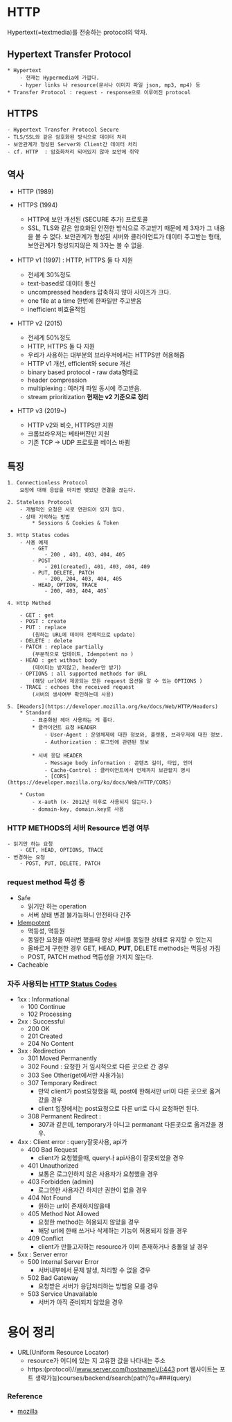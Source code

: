 # HTTP
Hypertext(=textmedia)를 전송하는 protocol의 약자.
## Hypertext Transfer Protocol 

    * Hypertext
        - 현재는 Hypermedia에 가깝다.
        - hyper links 나 resource(문서나 이미지 파일 json, mp3, mp4) 등
    * Transfer Protocol : request - response으로 이루어진 protocol

## HTTPS

    - Hypertext Transfer Protocol Secure
    - TLS/SSL와 같은 암호화된 방식으로 데이터 처리
    - 보안관계가 형성된 Server와 Client간 데이터 처리
    - cf. HTTP  : 암호화처리 되어있지 않아 보안에 취약

## 역사

- HTTP (1989)
- HTTPS (1994) 
  - HTTP에 보안 개선된 (SECURE 추가) 프로토콜
  - SSL, TLS와 같은 암호화된 안전한 방식으로 주고받기 때문에 제 3자가 그 내용을 볼 수 없다. 보안관계가 형성된 서버와 클라이언트가 데이터 주고받는 형태, 보안관계가 형성되지않은 제 3자는 볼 수 없음.

- HTTP v1 (1997) : HTTP, HTTPS 둘 다 지원
  - 전세계 30%정도
  - text-based로 데이터 통신
  - uncompressed headers 압축하지 않아 사이즈가 크다.
  - one file at a time 한번에 한파일만 주고받음
  - inefficient  비효율적임

- HTTP v2 (2015)
  - 전세계 50%정도
  - HTTP, HTTPS 둘 다 지원
  - 우리가 사용하는 대부분의 브라우저에서는 HTTPS만 허용해줌
  - HTTP v1 개선, efficient와 secure 개선
  - binary based protocol - raw data형태로
  - header compression
  - multiplexing : 여러개 파일 동시에 주고받음.
  - stream prioritization
    **현재는 v2 기준으로 정리**

- HTTP v3 (2019~)
  - HTTP v2와 비슷, HTTPS만 지원
  - 크롬브라우저는 베타버전만 지원
  - 기존 TCP -> UDP 프로토콜 베이스 바뀜

## 특징

    1. Connectionless Protocol
        요청에 대해 응답을 마치면 맺었던 연결을 끊는다.

    2. Stateless Protocol
        - 개별적인 요청은 서로 연관되어 있지 않다.
        - 상태 기억하는 방법
            * Sessions & Cookies & Token

    3. Http Status codes
        - 사용 예제
            - GET
                - 200 , 401, 403, 404, 405
            - POST
                - 201(created), 401, 403, 404, 409
            - PUT, DELETE, PATCH
                - 200, 204, 403, 404, 405
            - HEAD, OPTION, TRACE
                - 200, 403, 404, 405`

    4. Http Method

        - GET : get
        - POST : create
        - PUT : replace
            (원하는 URL에 데이터 전체적으로 update)
        - DELETE : delete
        - PATCH : replace partially
            (부분적으로 업데이트, Idempotent no )
        - HEAD : get without body
            (데이터는 받지않고, header만 받기)
        - OPTIONS : all supported methods for URL
            (해당 url에서 제공되는 모든 request 옵션을 알 수 있는 OPTIONS )
        - TRACE : echoes the received request
            (서버의 생사여부 확인하는데 사용)

    5. [Headers](https://developer.mozilla.org/ko/docs/Web/HTTP/Headers)
        * Standard
            - 표준화된 헤더 사용하는 게 좋다.
            * 클라이언트 요청 HEADER
                - User-Agent : 운영체제에 대한 정보와, 플랫폼, 브라우저에 대한 정보.
                - Authorization : 로그인에 관련된 정보

            * 서버 응답 HEADER
                - Message body information : 콘텐츠 길이, 타입, 언어
                - Cache-Control : 클라이언트에서 언제까지 보관할지 명시
                - [CORS](https://developer.mozilla.org/ko/docs/Web/HTTP/CORS)

        * Custom
            - x-auth (x- 2012년 이후로 사용되지 않는다.)
            - domain-key, domain.key로 사용

### HTTP METHODS의 서버 Resource 변경 여부

    - 읽기만 하는 요청
        - GET, HEAD, OPTIONS, TRACE
    - 변경하는 요청
        - POST, PUT, DELETE, PATCH

### request method 특성 중

- Safe
  - 읽기만 하는 operation
  - 서버 상태 변경 불가능하니 안전하다 간주
- [Idempotent](https://developer.mozilla.org/ko/docs/Glossary/Idempotent)
  - 멱등성, 멱등원
  - 동일한 요청을 여러번 했을때 항상 서버를 동일한 상태로 유지할 수 있는지
  - 올바르게 구현한 경우 GET, HEAD, **PUT**, DELETE methods는 멱등성 가짐
  - POST, PATCH method 멱등성을 가지지 않는다.
- Cacheable

### 자주 사용되는 [HTTP Status Codes](https://developer.mozilla.org/ko/docs/Web/HTTP/Status)

- 1xx : Informational
  - 100 Continue
  - 102 Processing
- 2xx : Successful
  - 200 OK
  - 201 Created
  - 204 No Content
- 3xx : Redirection
  - 301 Moved Permanently
  - 302 Found : 요청한 거 임시적으로 다른 곳으로 간 경우
  - 303 See Other(get에서만 사용가능)
  - 307 Temporary Redirect
    - 만약 client가 post요청했을 때, post에 한해서만 url이 다른 곳으로 옮겨갔을 경우
    - client 입장에서는 post요청으로 다른 url로 다시 요청하면 된다.
  - 308 Permanent Redirect :
    - 307과 같은데, temporary가 아니고 permanant 다른곳으로 옮겨갔을 경우.
- 4xx : Client error : query잘못사용, api가
  - 400 Bad Request
    - client가 요청했을때, query나 api사용이 잘못되었을 경우
  - 401 Unauthorized
    - 보통은 로그인하지 않은 사용자가 요청했을 경우
  - 403 Forbidden (admin)
    - 로그인한 사용자긴 하지만 권한이 없을 경우
  - 404 Not Found
    - 원하는 url이 존재하지않을때
  - 405 Method Not Allowed
    - 요청한 method는 허용되지 않았을 경우
    - 해당 url에 한해 쓰거나 삭제하는 기능이 허용되지 않을 경우
  - 409 Conflict
    - client가 만들고자하는 resource가 이미 존재하거나 충돌일 날 경우
- 5xx : Server error
  - 500 Internal Server Error
    - 서버내부에서 문제 발생, 처리할 수 없을 경우
  - 502 Bad Gateway
    - 요청받은 서버가 응답처리하는 방법을 모를 경우
  - 503 Service Unavailable
    - 서버가 아직 준비되지 않았을 경우

# 용어 정리

- URL(Uniform Resource Locator)
  - resource가 어디에 있는 지 고유한 값을 나타내는 주소
  - https:(protocol)//www.server.com(hostname)/(:443 port 웹사이트는 포트 생략가능)courses/backend/search(path)?q=###(query)

### Reference

- [mozilla](https://developer.mozilla.org/ko/)
